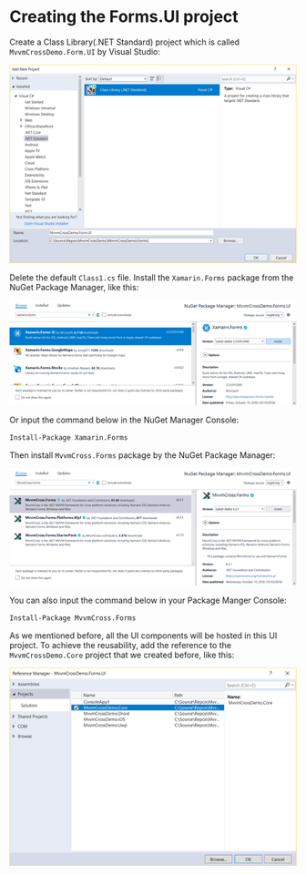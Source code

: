 # Creating the Forms.UI project

Create a Class Library\(.NET Standard\) project which is called `MvvmCrossDemo.Form.UI` by Visual Studio:

![](../../.gitbook/assets/image%20%2843%29.png)

Delete the default `Class1.cs` file. Install the `Xamarin.Forms` package from the NuGet Package Manager, like this:

![](../../.gitbook/assets/image%20%2848%29.png)

Or input the command below in the NuGet Manager Console:

```bash
Install-Package Xamarin.Forms
```

Then install `MvvmCross.Forms` package by the NuGet Package Manager:

![](../../.gitbook/assets/image%20%2834%29.png)

You can also input the command below in your Package Manger Console:

```bash
Install-Package MvvmCross.Forms
```

As we mentioned before, all the UI components will be hosted in this UI project. To achieve the reusability, add the reference to the `MvvmCrossDemo.Core` project that we created before, like this:

![](../../.gitbook/assets/image%20%2846%29.png)

